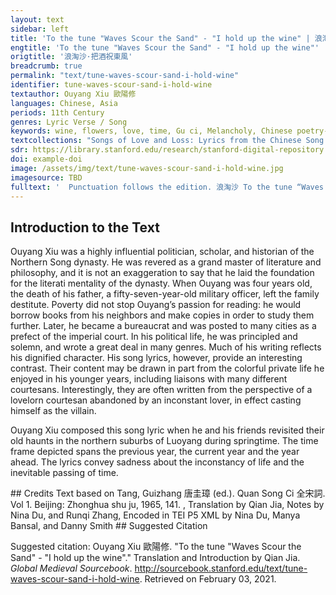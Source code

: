 ```yaml
---
layout: text
sidebar: left
title: 'To the tune "Waves Scour the Sand" - "I hold up the wine" | 浪淘沙·把酒祝東風'
engtitle: 'To the tune "Waves Scour the Sand" - "I hold up the wine"'
origtitle: '浪淘沙·把酒祝東風'
breadcrumb: true
permalink: "text/tune-waves-scour-sand-i-hold-wine"
identifier: tune-waves-scour-sand-i-hold-wine
textauthor: Ouyang Xiu 歐陽修
languages: Chinese, Asia
periods: 11th Century
genres: Lyric Verse / Song
keywords: wine, flowers, love, time, Gu ci, Melancholy, Chinese poetry--Song dynasty--960-1279
textcollections: "Songs of Love and Loss: Lyrics from the Chinese Song Dynasty, Love Songs of the Medieval World: Lyrics from Europe and Asia"
sdr: https://library.stanford.edu/research/stanford-digital-repository 
doi: example-doi 
image: /assets/img/text/tune-waves-scour-sand-i-hold-wine.jpg
imagesource: TBD 
fulltext: '  Punctuation follows the edition. 浪淘沙 To the tune “Waves Scour the Sand” 把酒祝東風。 I hold up the wine and toast the eastern wind, 且共從容。 “Let us dally and not rush.” 垂楊紫陌洛城東。 Along the lilac-laden path with drooping willows in the east of Luoyang, 總是當時攜手處， Is where we used to walk hand in hand, 游遍芳叢。 Roaming among the thickets of fragrance.refers to flowers 聚散苦匆匆。 Gathering together is always fleeting and separating is always bitter. 此恨無窮。 My regrets about this have no end. 今年花勝去年紅。 The flowers this year are redder than the last; 可惜明年花更好， It is a pity that when next year's ones are even better, 知與誰同。 I do not know with whom I will look at them. '
---
```

## Introduction to the Text 
<p dir="ltr" id="docs-internal-guid-f40f9790-7fff-ba57-7912-ac9703b6f020">Ouyang Xiu was a highly influential politician, scholar, and historian of the Northern Song dynasty. He was revered as a grand master of literature and philosophy, and it is not an exaggeration to say that he laid the foundation for the literati mentality of the dynasty. When Ouyang was four years old, the death of his father, a fifty-seven-year-old military officer, left the family destitute. Poverty did not stop Ouyang’s passion for reading: he would borrow books from his neighbors and make copies in order to study them further. Later, he became a bureaucrat and was posted to many cities as a prefect of the imperial court. In his political life, he was principled and solemn, and wrote a great deal in many genres. Much of his writing reflects his dignified character. His song lyrics, however, provide an interesting contrast. Their content may be drawn in part from the colorful private life he enjoyed in his younger years, including liaisons with many different courtesans. Interestingly, they are often written from the perspective of a lovelorn courtesan abandoned by an inconstant lover, in effect casting himself as the villain.</p> <p dir="ltr" id="docs-internal-guid-2ac7761f-7fff-1620-d1c5-b860b59d987d">Ouyang Xiu composed this song lyric when he and his friends revisited their old haunts in the northern suburbs of Luoyang during springtime. The time frame depicted spans the previous year, the current year and the year ahead. The lyrics convey sadness about the inconstancy of life and the inevitable passing of time. </p>
## Credits
Text based on Tang, Guizhang 唐圭璋 (ed.). Quan Song Ci 全宋詞. Vol 1. Beijing: Zhonghua shu ju, 1965, 141. 					, 
Translation by Qian Jia, Notes by Nina Du,  and Runqi Zhang, 
Encoded in TEI P5 XML by Nina Du, Manya Bansal,  and Danny Smith
## Suggested Citation
<p>Suggested citation: Ouyang Xiu 歐陽修.  "To the tune "Waves Scour the Sand" - "I hold up the wine"." Translation and Introduction by Qian Jia. <em>Global Medieval Sourcebook</em>. <a href="http://sourcebook.stanford.edu/text/tune-waves-scour-sand-i-hold-wine">http://sourcebook.stanford.edu/text/tune-waves-scour-sand-i-hold-wine</a>. Retrieved on February 03, 2021.</p>